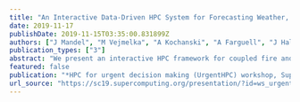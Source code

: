 ```yaml
---
title: "An Interactive Data-Driven HPC System for Forecasting Weather, Wildland Fire, and Smoke"
date: 2019-11-17
publishDate: 2019-11-15T03:35:00.831899Z
authors: ["J Mandel", "M Vejmelka", "A Kochanski", "A Farguell", "J Haley", "D Mallia", "K A Hilburn"]
publication_types: ["3"]
abstract: "We present an interactive HPC framework for coupled fire and weather simulations. The system is suitable for urgent simulations and forecast of wildfire propagation and smoke. It does not require expert knowledge to set up and run the forecasts.  The core of the system is a coupled weather, wildland fire, fuel moisture, and smoke model, running in an interactive workflow and data management system. The system automates job setup, data acquisition, preprocessing, and simulation on an HPC cluster. It provides animated visualization of the results on a dedicated mapping portal in the cloud as well as delivery as GIS files and Google Earth KML files. The system also serves as an extensible framework for further research, including data assimilation and applications of machine learning to initialize the simulations from satellite data."
featured: false
publication: "*HPC for urgent decision making (UrgentHPC) workshop, Supercomputing 2019 (SC19), Denver CO, November 17*"
url_source: "https://sc19.supercomputing.org/presentation/?id=ws_urgent104&sess=sess135"
---
```


